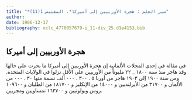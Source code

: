 ```yaml
---
title: "*سير العلم : هجرة الأوربيين إلى أميركا*. المقتبس 1(11)"
author: 
date: 1906-12-17
bibliography: oclc_4770057679-i_11-div_25.d1e4153.bib
---
```




##  هجرة الأوربيين إلى أميركا 


 في مقالة في  إحدى  المجلات الألمانية إن هجرة الأوربيين إلى أميركا ما بحرت على حالها وقد هاجر منذ سنة  ١٨٠٠  _  ٢٢  مليوناً من الأوربيين على الأقل نزلوا في الولايات المتحدة. ومن سنة  ١٩٠٠  إلى  ١٩٠٣  هاجر من أوربا  ٥  .  ٣٠٠  .  ٠٠٠  ألف  نسمة منها  ٣٠  .  ٠٠٠  من الألمان و  ٣١٧٠٠  من الأيرلنديين و  ١٤٠٠٠  من الإنكليز و  ١٨١٧٠٠  من الطليان و  ١٠٩٦٠٠  روس وبولونيين و  ١٦٣٧٠٠  نمساويين ومجريين.  
